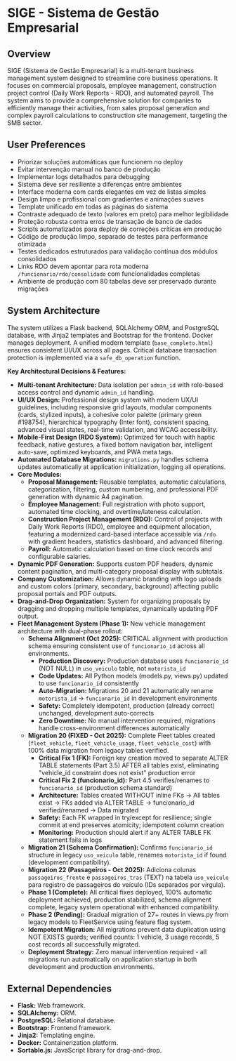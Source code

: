 # SIGE - Sistema de Gestão Empresarial

## Overview
SIGE (Sistema de Gestão Empresarial) is a multi-tenant business management system designed to streamline core business operations. It focuses on commercial proposals, employee management, construction project control (Daily Work Reports - RDO), and automated payroll. The system aims to provide a comprehensive solution for companies to efficiently manage their activities, from sales proposal generation and complex payroll calculations to construction site management, targeting the SMB sector.

## User Preferences
- Priorizar soluções automáticas que funcionem no deploy
- Evitar intervenção manual no banco de produção
- Implementar logs detalhados para debugging
- Sistema deve ser resiliente a diferenças entre ambientes
- Interface moderna com cards elegantes em vez de listas simples
- Design limpo e profissional com gradientes e animações suaves
- Template unificado em todas as páginas do sistema
- Contraste adequado de texto (valores em preto) para melhor legibilidade
- Proteção robusta contra erros de transação de banco de dados
- Scripts automatizados para deploy de correções críticas em produção
- Código de produção limpo, separado de testes para performance otimizada
- Testes dedicados estruturados para validação contínua dos módulos consolidados
- Links RDO devem apontar para rota moderna `/funcionario/rdo/consolidado` com funcionalidades completas
- Ambiente de produção com 80 tabelas deve ser preservado durante migrações

## System Architecture
The system utilizes a Flask backend, SQLAlchemy ORM, and PostgreSQL database, with Jinja2 templates and Bootstrap for the frontend. Docker manages deployment. A unified modern template (`base_completo.html`) ensures consistent UI/UX across all pages. Critical database transaction protection is implemented via a `safe_db_operation` function.

**Key Architectural Decisions & Features:**
-   **Multi-tenant Architecture:** Data isolation per `admin_id` with role-based access control and dynamic `admin_id` handling.
-   **UI/UX Design:** Professional design system with modern UX/UI guidelines, including responsive grid layouts, modular components (cards, stylized inputs), a cohesive color palette (primary green #198754), hierarchical typography (Inter font), consistent spacing, advanced visual states, real-time validation, and WCAG accessibility.
-   **Mobile-First Design (RDO System):** Optimized for touch with haptic feedback, native gestures, a fixed bottom navigation bar, intelligent auto-save, optimized keyboards, and PWA meta tags.
-   **Automated Database Migrations:** `migrations.py` handles schema updates automatically at application initialization, logging all operations.
-   **Core Modules:**
    -   **Proposal Management:** Reusable templates, automatic calculations, categorization, filtering, custom numbering, and professional PDF generation with dynamic A4 pagination.
    -   **Employee Management:** Full registration with photo support, automated time clocking, and overtime/lateness calculation.
    -   **Construction Project Management (RDO):** Control of projects with Daily Work Reports (RDO), employee and equipment allocation, featuring a modernized card-based interface accessible via `/rdo` with gradient headers, statistics dashboard, and advanced filtering.
    -   **Payroll:** Automatic calculation based on time clock records and configurable salaries.
-   **Dynamic PDF Generation:** Supports custom PDF headers, dynamic content pagination, and multi-category proposal display with subtotals.
-   **Company Customization:** Allows dynamic branding with logo uploads and custom colors (primary, secondary, background) affecting public proposal portals and PDF outputs.
-   **Drag-and-Drop Organization:** System for organizing proposals by dragging and dropping multiple templates, dynamically updating PDF output.
-   **Fleet Management System (Phase 1):** New vehicle management architecture with dual-phase rollout:
    -   **Schema Alignment (Oct 2025):** CRITICAL alignment with production schema ensuring consistent use of `funcionario_id` across all environments.
        - **Production Discovery:** Production database uses `funcionario_id` (NOT NULL) in `uso_veiculo` table, not `motorista_id`
        - **Code Updates:** All Python models (models.py, views.py) updated to use `funcionario_id` consistently
        - **Auto-Migration:** Migrations 20 and 21 automatically rename `motorista_id` → `funcionario_id` in development environments
        - **Safety:** Completely idempotent, production (already correct) unchanged, development auto-corrects
        - **Zero Downtime:** No manual intervention required, migrations handle cross-environment differences automatically
    -   **Migration 20 (FIXED - Oct 2025):** Complete Fleet tables created (`fleet_vehicle`, `fleet_vehicle_usage`, `fleet_vehicle_cost`) with 100% data migration from legacy tables verified.
        - **Critical Fix 1 (FK):** Foreign key creation moved to separate ALTER TABLE statements (Part 3.5) AFTER all tables exist, eliminating "vehicle_id constraint does not exist" production error
        - **Critical Fix 2 (funcionario_id):** Part 4.5 verifies/renames to `funcionario_id` (production schema standard)
        - **Architecture:** Tables created WITHOUT inline FKs → All tables exist → FKs added via ALTER TABLE → funcionario_id verified/renamed → Data migrated
        - **Safety:** Each FK wrapped in try/except for resilience; single commit at end preserves atomicity; idempotent column creation
        - **Monitoring:** Production should alert if any ALTER TABLE FK statement fails in logs
    -   **Migration 21 (Schema Confirmation):** Confirms `funcionario_id` structure in legacy `uso_veiculo` table, renames `motorista_id` if found (development compatibility).
    -   **Migration 22 (Passageiros - Oct 2025):** Adiciona colunas `passageiros_frente` e `passageiros_tras` (TEXT) na tabela `uso_veiculo` para registro de passageiros do veículo (IDs separados por vírgula).
    -   **Phase 1 (Complete):** All critical fixes deployed, 100% automatic deployment achieved, production stabilized, schema alignment complete, legacy system operational with enhanced compatibility.
    -   **Phase 2 (Pending):** Gradual migration of 27+ routes in views.py from legacy models to FleetService using feature flag system.
    -   **Idempotent Migration:** All migrations prevent data duplication using NOT EXISTS guards; verified counts: 1 vehicle, 3 usage records, 5 cost records all successfully migrated.
    -   **Deployment Strategy:** Zero manual intervention required - all migrations run automatically on application startup in both development and production environments.

## External Dependencies
-   **Flask:** Web framework.
-   **SQLAlchemy:** ORM.
-   **PostgreSQL:** Relational database.
-   **Bootstrap:** Frontend framework.
-   **Jinja2:** Templating engine.
-   **Docker:** Containerization platform.
-   **Sortable.js:** JavaScript library for drag-and-drop.